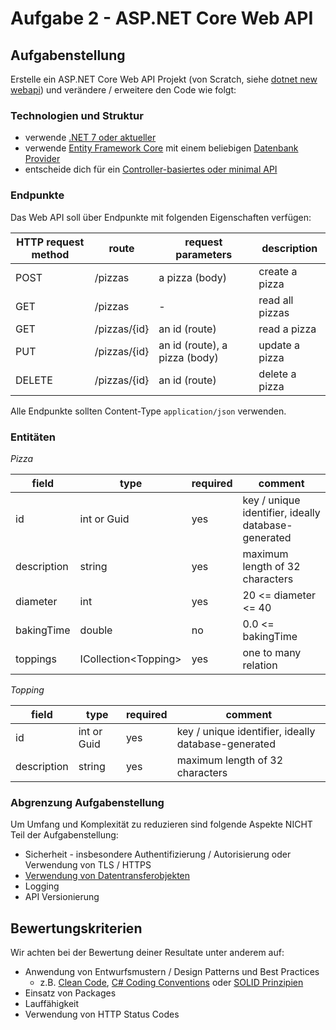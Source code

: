 # Aufgabe 2 - ASP.NET Core Web API

## Aufgabenstellung

Erstelle ein ASP.NET Core Web API Projekt (von Scratch, siehe [dotnet new webapi](https://learn.microsoft.com/en-us/dotnet/core/tools/dotnet-new-sdk-templates#webapi)) und verändere / erweitere den Code wie folgt:

### Technologien und Struktur

- verwende [.NET 7 oder aktueller](https://dotnet.microsoft.com/en-us/download)
- verwende [Entity Framework Core](https://www.nuget.org/packages/Microsoft.EntityFrameworkCore) mit einem beliebigen [Datenbank Provider](https://learn.microsoft.com/en-us/ef/core/providers/?tabs=dotnet-core-cli)
- entscheide dich für ein [Controller-basiertes oder minimal API](https://learn.microsoft.com/en-us/aspnet/core/fundamentals/apis?view=aspnetcore-7.0)

### Endpunkte

Das Web API soll über Endpunkte mit folgenden Eigenschaften verfügen:

| HTTP request method | route        | request parameters            | description     |
| ------------------- | ------------ | ----------------------------- | --------------- |
| POST                | /pizzas      | a pizza (body)                | create a pizza  |
| GET                 | /pizzas      | -                             | read all pizzas |
| GET                 | /pizzas/{id} | an id (route)                 | read a pizza    |
| PUT                 | /pizzas/{id} | an id (route), a pizza (body) | update a pizza  |
| DELETE              | /pizzas/{id} | an id (route)                 | delete a pizza  |

Alle Endpunkte sollten Content-Type `application/json` verwenden.

### Entitäten

_Pizza_

| field       | type                  | required | comment                                             |
| ----------- | --------------------- | -------- | --------------------------------------------------- |
| id          | int or Guid           | yes      | key / unique identifier, ideally database-generated |
| description | string                | yes      | maximum length of 32 characters                     |
| diameter    | int                   | yes      | 20 <= diameter <= 40                                |
| bakingTime  | double                | no       | 0.0 <= bakingTime                                   |
| toppings    | ICollection<Topping\> | yes      | one to many relation                                |

_Topping_

| field       | type        | required | comment                                             |
| ----------- | ----------- | -------- | --------------------------------------------------- |
| id          | int or Guid | yes      | key / unique identifier, ideally database-generated |
| description | string      | yes      | maximum length of 32 characters                     |

### Abgrenzung Aufgabenstellung

Um Umfang und Komplexität zu reduzieren sind folgende Aspekte NICHT Teil der Aufgabenstellung:

- Sicherheit - insbesondere Authentifizierung / Autorisierung oder Verwendung von TLS / HTTPS
- [Verwendung von Datentransferobjekten](https://learn.microsoft.com/de-de/aspnet/web-api/overview/data/using-web-api-with-entity-framework/part-5)
- Logging
- API Versionierung

## Bewertungskriterien

Wir achten bei der Bewertung deiner Resultate unter anderem auf:

- Anwendung von Entwurfsmustern / Design Patterns und Best Practices
  - z.B. [Clean Code](https://gist.github.com/wojteklu/73c6914cc446146b8b533c0988cf8d29), [C# Coding Conventions](https://learn.microsoft.com/en-us/dotnet/csharp/fundamentals/coding-style/coding-conventions) oder [SOLID Prinzipien](https://en.wikipedia.org/wiki/SOLID)
- Einsatz von Packages
- Lauffähigkeit
- Verwendung von HTTP Status Codes
